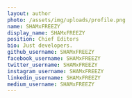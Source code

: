 ```yaml
---
layout: author
photo: /assets/img/uploads/profile.png
name: SHAMxFREEZY
display_name: SHAMxFREEZY
position: Chief Editors
bio: Just developers.
github_username: SHAMxFREEZY
facebook_username: SHAMxFREEZY
twitter_username: SHAMxFREEZY
instagram_username: SHAMxFREEZY
linkedin_username: SHAMxFREEZY
medium_username: SHAMxFREEZY
---
```


